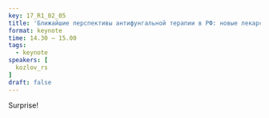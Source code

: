 ```yaml
---
key: 17_R1_02_05
title: 'Ближайшие перспективы антифунгальной терапии в РФ: новые лекарственные формы и новые препараты'
format: keynote
time: 14.30 – 15.00
tags:
  - keynote
speakers: [
  kozlov_rs
]
draft: false
---
```

Surprise!